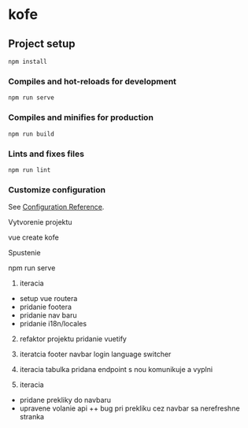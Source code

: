 # kofe

## Project setup
```
npm install
```

### Compiles and hot-reloads for development
```
npm run serve
```

### Compiles and minifies for production
```
npm run build
```

### Lints and fixes files
```
npm run lint
```

### Customize configuration
See [Configuration Reference](https://cli.vuejs.org/config/).

Vytvorenie projektu

vue create kofe

Spustenie 

npm run serve




1. iteracia 
- setup vue routera
- pridanie footera 
- pridanie nav baru
- pridanie i18n/locales


2. refaktor projektu
pridanie vuetify

3. iteratcia 
footer
navbar
login
language switcher

4. iteracia 
tabulka pridana
endpoint s nou komunikuje a vyplni 

5. iteracia
- pridane prekliky do navbaru
- upravene volanie api 
++ bug pri prekliku cez navbar sa nerefreshne stranka 
